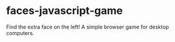 # faces-javascript-game
Find the extra face on the left! A simple browser game for desktop computers.
